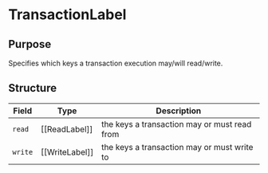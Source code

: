 # TransactionLabel


## Purpose


Specifies which keys a transaction execution may/will read/write.

## Structure


| Field   | Type           | Description                                  |
|---------|----------------|----------------------------------------------|
| `read`  | [[ReadLabel]]  | the keys a transaction may or must read from |
| `write` | [[WriteLabel]] | the keys a transaction may or must write to  |

<!--
This is *not* a message in its own right, but this type is used in the fields of other messages.
-->
